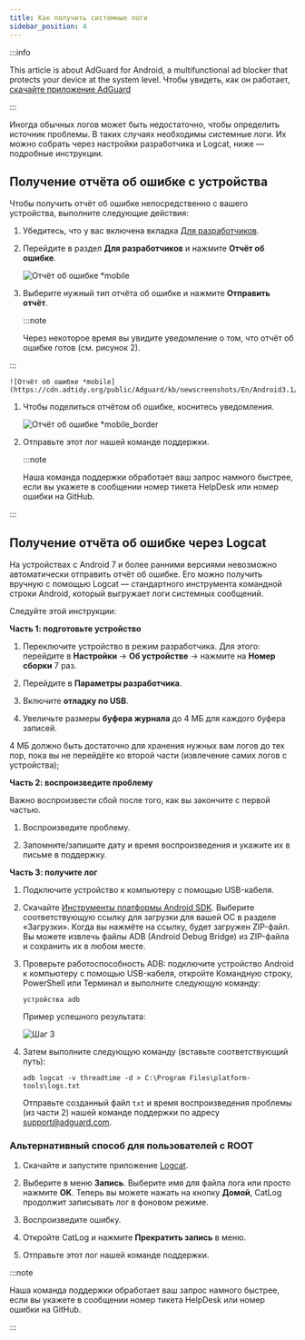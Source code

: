 ```yaml
---
title: Как получить системные логи
sidebar_position: 4
---
```


:::info

This article is about AdGuard for Android, a multifunctional ad blocker that protects your device at the system level. Чтобы увидеть, как он работает, [скачайте приложение AdGuard](https://agrd.io/download-kb-adblock)

:::

Иногда обычных логов может быть недостаточно, чтобы определить источник проблемы. В таких случаях необходимы системные логи. Их можно собрать через настройки разработчика и Logcat, ниже — подробные инструкции.

## Получение отчёта об ошибке с устройства

Чтобы получить отчёт об ошибке непосредственно с вашего устройства, выполните следующие действия:

1. Убедитесь, что у вас включена вкладка [Для разработчиков](https://developer.android.com/studio/run/device.html#developer-device-options).

1. Перейдите в раздел **Для разработчиков** и нажмите **Отчёт об ошибке**.

    ![Отчёт об ошибке *mobile](https://cdn.adtidy.org/public/Adguard/kb/newscreenshots/En/Android3.1/bugreporten.png)

1. Выберите нужный тип отчёта об ошибке и нажмите **Отправить отчёт**.

    :::note

    Через некоторое время вы увидите уведомление о том, что отчёт об ошибке готов (см. рисунок 2).


:::

    ![Отчёт об ошибке *mobile](https://cdn.adtidy.org/public/Adguard/kb/newscreenshots/En/Android3.1/bugreporteen.png)

1. Чтобы поделиться отчётом об ошибке, коснитесь уведомления.

    ![Отчёт об ошибке *mobile_border](https://cdn.adtidy.org/public/Adguard/kb/newscreenshots/En/Android3.1/bugreport3en.png)

1. Отправьте этот лог нашей команде поддержки.

    :::note

    Наша команда поддержки обработает ваш запрос намного быстрее, если вы укажете в сообщении номер тикета HelpDesk или номер ошибки на GitHub.


:::

## Получение отчёта об ошибке через Logcat

На устройствах с Android 7 и более ранними версиями невозможно автоматически отправить отчёт об ошибке. Его можно получить вручную с помощью Logcat — стандартного инструмента командной строки Android, который выгружает логи системных сообщений.

Следуйте этой инструкции:

**Часть 1: подготовьте устройство**

1. Переключите устройство в режим разработчика. Для этого: перейдите в **Настройки** → **Об устройстве** → нажмите на **Номер сборки** 7 раз.

1. Перейдите в **Параметры разработчика**.

1. Включите **отладку по USB**.

1. Увеличьте размеры **буфера журнала** до 4 МБ для каждого буфера записей.

4 МБ должно быть достаточно для хранения нужных вам логов до тех пор, пока вы не перейдёте ко второй части (извлечение самих логов с устройства);

**Часть 2: воспроизведите проблему**

Важно воспроизвести сбой после того, как вы закончите с первой частью.

1. Воспроизведите проблему.

1. Запомните/запишите дату и время воспроизведения и укажите их в письме в поддержку.

**Часть 3: получите лог**

1. Подключите устройство к компьютеру с помощью USB-кабеля.

1. Скачайте [Инструменты платформы Android SDK](https://developer.android.com/studio/releases/platform-tools#downloads). Выберите соответствующую ссылку для загрузки для вашей ОС в разделе «Загрузки». Когда вы нажмёте на ссылку, будет загружен ZIP-файл. Вы можете извлечь файлы ADB (Android Debug Bridge) из ZIP-файла и сохранить их в любом месте.

1. Проверьте работоспособность ADB: подключите устройство Android к компьютеру с помощью USB-кабеля, откройте Командную строку, PowerShell или Терминал и выполните следующую команду:

    `устройства adb`

    Пример успешного результата:

    ![Шаг 3](https://cdn.adtidy.org/content/kb/ad_blocker/android/logcat/logcat_step-3.png)

1. Затем выполните следующую команду (вставьте соответствующий путь):

    `adb logcat -v threadtime -d > C:\Program Files\platform-tools\logs.txt`

    Отправьте созданный файл `txt` и время воспроизведения проблемы (из части 2) нашей команде поддержки по адресу support@adguard.com.

### Альтернативный способ для пользователей с ROOT

1. Скачайте и запустите приложение [Logcat](https://play.google.com/store/apps/details?id=com.pluscubed.matlog).

1. Выберите в меню **Запись**. Выберите имя для файла лога или просто нажмите **OK**. Теперь вы можете нажать на кнопку **Домой**, CatLog продолжит записывать лог в фоновом режиме.

1. Воспроизведите ошибку.

1. Откройте CatLog и нажмите **Прекратить запись** в меню.

1. Отправьте этот лог нашей команде поддержки.

:::note

Наша команда поддержки обработает ваш запрос намного быстрее, если вы укажете в сообщении номер тикета HelpDesk или номер ошибки на GitHub.

:::
